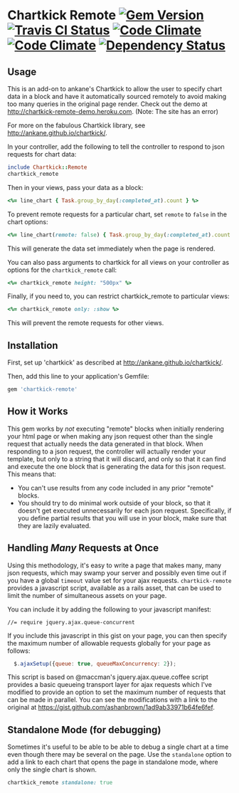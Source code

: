 # Chartkick Remote [![Gem Version](https://badge.fury.io/rb/chartkick-remote.svg)](http://badge.fury.io/rb/chartkick-remote)&nbsp;[![Travis CI Status](https://travis-ci.org/ashanbrown/chartkick-remote.png?branch=master)](https://travis-ci.org/ashanbrown/chartkick-remote)&nbsp;[![Code Climate](https://codeclimate.com/github/ashanbrown/chartkick-remote.png)](https://codeclimate.com/github/ashanbrown/chartkick-remote)&nbsp;[![Code Climate](https://codeclimate.com/github/ashanbrown/chartkick-remote/coverage.png)](https://codeclimate.com/github/ashanbrown/chartkick-remote)&nbsp;[![Dependency Status](https://gemnasium.com/ashanbrown/chartkick-remote.svg)](https://gemnasium.com/ashanbrown/chartkick-remote)

## Usage

This is an add-on to ankane's Chartkick to allow the user to specify chart data in a block and have it automatically sourced remotely to avoid making too many queries in the original page render.  Check out the demo at  http://chartkick-remote-demo.heroku.com. (Note: The site has an error)


For more on the fabulous Chartkick library, see http://ankane.github.io/chartkick/.


In your controller, add the following to tell the controller to respond to json requests for chart data:

```ruby
include Chartkick::Remote
chartkick_remote
```

Then in your views, pass your data as a block:

```ruby
<%= line_chart { Task.group_by_day(:completed_at).count } %>
```

To prevent remote requests for a particular chart, set `remote` to `false` in the chart options:

```ruby
<%= line_chart(remote: false) { Task.group_by_day(:completed_at).count } %>
```

This will generate the data set immediately when the page is rendered.


You can also pass arguments to chartkick for all views on your controller as options for the `chartkick_remote` call:

```ruby
<%= chartkick_remote height: "500px" %>
```

Finally, if you need to, you can restrict chartkick_remote to particular views: 

```ruby
<%= chartkick_remote only: :show %>
```

This will prevent the remote requests for other views.

## Installation

First, set up 'chartkick' as described at http://ankane.github.io/chartkick/.

Then, add this line to your application's Gemfile:

```ruby
gem 'chartkick-remote'
```

## How it Works

This gem works by *not* executing "remote" blocks when initially rendering your html page or when making any json request other than the single request that actually needs the data generated in that block.  When responding to a json request, the controller will actually render your template, but only to a string that it will discard, and only so that it can find and execute the one block that is generating the data for this json request.  This means that:
  
  * You can't use results from any code included in any prior "remote" blocks.
  * You should try to do minimal work outside of your block, so that it doesn't get executed unnecessarily for each json request.  Specifically, if you define partial results that you will use in your block, make sure that they are lazily evaluated.

## Handling *Many* Requests at Once

Using this methodology, it's easy to write a page that makes many, many json requests, which may swamp your server and possibly even time out if you have a global `timeout` value set for your ajax requests.  `chartkick-remote` provides a javascript script, available as a rails asset, that can be used to limit the number of simultaneous assets on your page. 
  
You can include it by adding the following to your javascript manifest:
 
 ```
 //= require jquery.ajax.queue-concurrent
 ```
  
If you include this javascript in this gist on your page, you can then specify the maximum number of allowable requests globally for your page as follows:

```javascript
  $.ajaxSetup({queue: true, queueMaxConcurrency: 2});
```

This script is based on @maccman's jquery.ajax.queue.coffee script provides a basic queueing transport layer for ajax requests which I've modified to provide an option to set the maximum number of requests that can be made in parallel.  You can see the modifications with a link to the original at https://gist.github.com/ashanbrown/1ad9ab33971b64fe6fef.  

## Standalone Mode (for debugging)

Sometimes it's useful to be able to be able to debug a single chart at a time even though there may be several on the page.  Use the `standalone` option to add a link to each chart that opens the page in standalone mode, where only the single chart is shown.  
 
```ruby
chartkick_remote standalone: true
```

